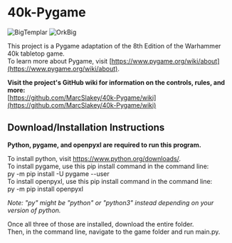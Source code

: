 # 40k-Pygame
![BigTemplar](https://github.com/MarcSlakey/40k-Pygame/blob/master/img/Templar%204%20Big.png) ![OrkBig](https://github.com/MarcSlakey/40k-Pygame/blob/master/img/Ork%20Slugga%203%20Big.png)

This project is a Pygame adaptation of the 8th Edition of the Warhammer 40k tabletop game.  
To learn more about Pygame, visit [https://www.pygame.org/wiki/about](https://www.pygame.org/wiki/about).  

**Visit the project's GitHub wiki for information on the controls, rules, and more:**  
[https://github.com/MarcSlakey/40k-Pygame/wiki](https://github.com/MarcSlakey/40k-Pygame/wiki)


## Download/Installation Instructions
**Python, pygame, and openpyxl are required to run this program.**  

To install python, visit https://www.python.org/downloads/.  
To install pygame, use this pip install command in the command line:  
py -m pip install -U pygame --user  
To install openpyxl, use this pip install command in the command line:  
py -m pip install openpyxl  

_Note: "py" might be "python" or "python3" instead depending on your version of python._  

Once all three of those are installed, download the entire folder.  
Then, in the command line, navigate to the game folder and run main.py.  

